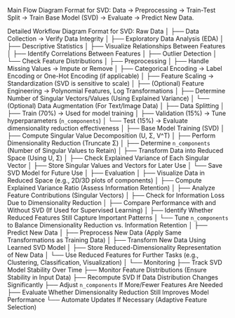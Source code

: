 Main Flow Diagram Format for SVD:
Data → Preprocessing → Train-Test Split → Train Base Model (SVD) → Evaluate → Predict New Data.

Detailed Workflow Diagram Format for SVD:
Raw Data
│
├── Data Collection → Verify Data Integrity
│
├── Exploratory Data Analysis (EDA)
│   ├── Descriptive Statistics
│   ├── Visualize Relationships Between Features
│   ├── Identify Correlations Between Features
│   ├── Outlier Detection
│   └── Check Feature Distributions
│
├── Preprocessing
│   ├── Handle Missing Values → Impute or Remove
│   ├── Categorical Encoding → Label Encoding or One-Hot Encoding (if applicable)
│   ├── Feature Scaling → Standardization (SVD is sensitive to scale)
│   ├── (Optional) Feature Engineering → Polynomial Features, Log Transformations
│   ├── Determine Number of Singular Vectors/Values (Using Explained Variance)
│   └── (Optional) Data Augmentation (For Text/Image Data)
│
├── Data Splitting
│   ├── Train (70%) → Used for model training
│   ├── Validation (15%) → Tune hyperparameters (`n_components`)
│   └── Test (15%) → Evaluate dimensionality reduction effectiveness
│
├── Base Model Training (SVD)
│   ├── Compute Singular Value Decomposition (U, Σ, V^T)
│   ├── Perform Dimensionality Reduction (Truncate Σ)
│   ├── Determine `n_components` (Number of Singular Values to Retain)
│   ├── Transform Data into Reduced Space (Using U, Σ)
│   ├── Check Explained Variance of Each Singular Vector
│   ├── Store Singular Values and Vectors for Later Use
│   └── Save SVD Model for Future Use
│
├── Evaluation
│   ├── Visualize Data in Reduced Space (e.g., 2D/3D plots of components)
│   ├── Compute Explained Variance Ratio (Assess Information Retention)
│   ├── Analyze Feature Contributions (Singular Vectors)
│   ├── Check for Information Loss Due to Dimensionality Reduction
│   ├── Compare Performance with and Without SVD (If Used for Supervised Learning)
│   ├── Identify Whether Reduced Features Still Capture Important Patterns
│   └── Tune `n_components` to Balance Dimensionality Reduction vs. Information Retention
│
├── Predict New Data
│   ├── Preprocess New Data (Apply Same Transformations as Training Data)
│   ├── Transform New Data Using Learned SVD Model
│   ├── Store Reduced-Dimensionality Representation of New Data
│   └── Use Reduced Features for Further Tasks (e.g., Clustering, Classification, Visualization)
│
└── Monitoring
    ├── Track SVD Model Stability Over Time
    ├── Monitor Feature Distributions (Ensure Stability in Input Data)
    ├── Recompute SVD If Data Distribution Changes Significantly
    ├── Adjust `n_components` If More/Fewer Features Are Needed
    ├── Evaluate Whether Dimensionality Reduction Still Improves Model Performance
    └── Automate Updates If Necessary (Adaptive Feature Selection)